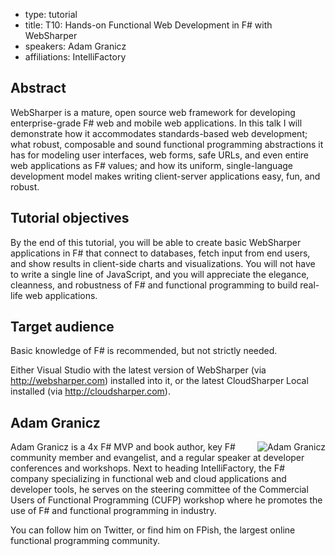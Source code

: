 - type: tutorial
- title: T10: Hands-on Functional Web Development in F# with WebSharper
- speakers: Adam Granicz
- affiliations: IntelliFactory

## Abstract
WebSharper is a mature, open source web framework for developing
enterprise-grade F# web and mobile web applications. In this talk I
will demonstrate how it accommodates standards-based web development;
what robust, composable and sound functional programming abstractions
it has for modeling user interfaces, web forms, safe URLs, and even
entire web applications as F# values; and how its uniform,
single-language development model makes writing client-server
applications easy, fun, and robust.

## Tutorial objectives
By the end of this tutorial, you will be able to create basic
WebSharper applications in F# that connect to databases, fetch input
from end users, and show results in client-side charts and
visualizations. You will not have to write a single line of
JavaScript, and you will appreciate the elegance, cleanness, and
robustness of F# and functional programming to build real-life web
applications.

## Target audience
Basic knowledge of F# is recommended, but not strictly needed.

Either Visual Studio with the latest version of WebSharper (via
http://websharper.com) installed into it, or the latest CloudSharper
Local installed (via http://cloudsharper.com).

## Adam Granicz
<img align="right" src="img/adam-granicz.jpg" alt="Adam Granicz"></img>
Adam Granicz is a 4x F# MVP and book author, key F#
community member and evangelist, and a regular speaker at developer
conferences and workshops. Next to heading IntelliFactory, the F#
company specializing in functional web and cloud applications and
developer tools, he serves on the steering committee of the Commercial
Users of Functional Programming (CUFP) workshop where he promotes the
use of F# and functional programming in industry.

You can follow him on Twitter, or find him on FPish, the largest
online functional programming community.
